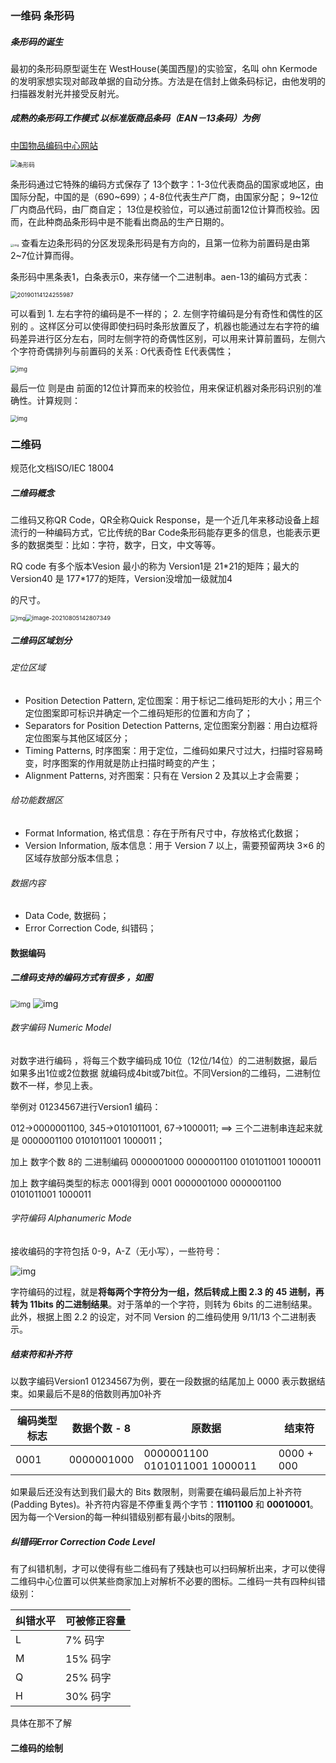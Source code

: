 

### 一维码 条形码

##### 条形码的诞生

最初的条形码原型诞生在 WestHouse(美国西屋)的实验室，名叫 ohn Kermode 的发明家想实现对邮政单据的自动分拣。方法是在信封上做条码标记，由他发明的扫描器发射光并接受反射光。

##### 成熟的条形码工作模式 以标准版商品条码（EAN－13条码）为例

[中国物品编码中心网站](http://www.ancc.org.cn/Service/queryTools/Internal.aspx) 

<img src="从一维码到二维码，或许也可能的三维码.assets/条形码.jpg" alt="条形码" style="zoom:67%;" />

条形码通过它特殊的编码方式保存了 13个数字：1-3位代表商品的国家或地区，由国际分配，中国的是（690~699）；4-8位代表生产厂商，由国家分配； 9~12位厂内商品代码，由厂商自定； 13位是校验位，可以通过前面12位计算而校验。因而，在此种商品条形码中是不能看出商品的生产日期的。

<img src="从一维码到二维码，或许也可能的三维码.assets/20190114095952833.png" alt="img" style="zoom:33%;" /> 查看左边条形码的分区发现条形码是有方向的，且第一位称为前置码是由第2~7位计算而得。



条形码中黑条表1，白条表示0，来存储一个二进制串。aen-13的编码方式表：

<img src="从一维码到二维码，或许也可能的三维码.assets/20190114124255987.png" alt="20190114124255987" style="zoom:67%;" />

可以看到 1. 左右字符的编码是不一样的；  2. 左侧字符编码是分有奇性和偶性的区别的 。这样区分可以使得即使扫码时条形放置反了，机器也能通过左右字符的编码差异进行区分左右，同时左侧字符的奇偶性区别，可以用来计算前置码，左侧六个字符奇偶排列与前置码的关系 :  O代表奇性 E代表偶性；

<img src="从一维码到二维码，或许也可能的三维码.assets/2019011412034970.png" alt="img" style="zoom:67%;" />

最后一位 则是由 前面的12位计算而来的校验位，用来保证机器对条形码识别的准确性。计算规则：

<img src="从一维码到二维码，或许也可能的三维码.assets/20190114130905451.png" alt="img" style="zoom:67%;" />

### 二维码

规范化文档ISO/IEC 18004

##### 二维码概念

二维码又称QR Code，QR全称Quick Response，是一个近几年来移动设备上超流行的一种编码方式，它比传统的Bar Code条形码能存更多的信息，也能表示更多的数据类型：比如：字符，数字，日文，中文等等。

RQ code 有多个版本Vesion 最小的称为 Version1是 21\*21的矩阵；最大的Version40 是 177\*177的矩阵，Version没增加一级就加4

的尺寸。

<img src="从一维码到二维码，或许也可能的三维码.assets/20171218220555680" alt="img" style="zoom:60%;" /><img src="从一维码到二维码，或许也可能的三维码.assets/image-20210805142807349.png" alt="image-20210805142807349" style="zoom:67%;" />   

##### 二维码区域划分

###### 定位区域

- Position Detection Pattern, 定位图案：用于标记二维码矩形的大小；用三个定位图案即可标识并确定一个二维码矩形的位置和方向了；
- Separators for Position Detection Patterns, 定位图案分割器：用白边框将定位图案与其他区域区分；
- Timing Patterns, 时序图案：用于定位，二维码如果尺寸过大，扫描时容易畸变，时序图案的作用就是防止扫描时畸变的产生；
- Alignment Patterns, 对齐图案：只有在 Version 2 及其以上才会需要；

###### 给功能数据区

- Format Information, 格式信息：存在于所有尺寸中，存放格式化数据；
- Version Information, 版本信息：用于 Version 7 以上，需要预留两块 3×6 的区域存放部分版本信息；

###### 数据内容

- Data Code, 数据码；
- Error Correction Code, 纠错码；

#### 数据编码

##### 二维码支持的编码方式有很多 ，如图

<img src="从一维码到二维码，或许也可能的三维码.assets/20171218220708393" alt="img" style="zoom:80%;" />            ![img](从一维码到二维码，或许也可能的三维码.assets/20171218220720920)

###### 数字编码 Numeric Model

对数字进行编码 ，将每三个数字编码成 10位（12位/14位）的二进制数据，最后如果多出1位或2位数据 就编码成4bit或7bit位。不同Version的二维码，二进制位数不一样，参见上表。

举例对 01234567进行Version1 编码： 

012→0000001100, 345→0101011001, 67→1000011;   ==> 三个二进制串连起来就是  0000001100 0101011001 1000011；

加上 数字个数 8的 二进制编码  0000001000 0000001100 0101011001 1000011

加上 数字编码类型的标志 0001得到  0001 0000001000 0000001100 0101011001 1000011

###### 字符编码 Alphanumeric Mode

接收编码的字符包括 0-9，A-Z（无小写），一些符号：

![img](从一维码到二维码，或许也可能的三维码.assets/20171218220855269)

字符编码的过程，就是**将每两个字符分为一组，然后转成上图 2.3 的 45 进制，再转为 11bits 的二进制结果**。对于落单的一个字符，则转为 6bits 的二进制结果。
此外，根据上图 2.2 的设定，对不同 Version 的二维码使用 9/11/13 个二进制表示。

##### 结束符和补齐符

以数字编码Version1  01234567为例，要在一段数据的结尾加上 0000 表示数据结束。如果最后不是8的倍数则再加0补齐

| 编码类型标志 | 数据个数 - 8 | 原数据                        | 结束符     |
| ------------ | ------------ | ----------------------------- | ---------- |
| 0001         | 0000001000   | 0000001100 0101011001 1000011 | 0000 + 000 |

如果最后还没有达到我们最大的 Bits 数限制，则需要在编码最后加上补齐符(Padding Bytes)。补齐符内容是不停重复两个字节：**11101100** 和 **00010001**。因为每一个Version的每一种纠错级别都有最小bits的限制。

##### 纠错码Error Correction Code Level

有了纠错机制，才可以使得有些二维码有了残缺也可以扫码解析出来，才可以使得二维码中心位置可以供某些商家加上对解析不必要的图标。二维码一共有四种纠错级别：

| 纠错水平 | 可被修正容量 |
| -------- | ------------ |
| L        | 7% 码字      |
| M        | 15% 码字     |
| Q        | 25% 码字     |
| H        | 30% 码字     |

具体在那不了解

#### 



#### 二维码的绘制

